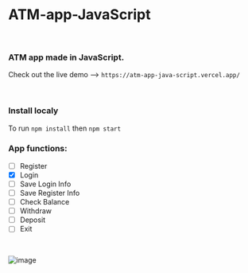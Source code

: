 # ATM-app-JavaScript
<br>

### ATM app made in JavaScript.
Check out the live demo --> `https://atm-app-java-script.vercel.app/`

<br>

### Install localy
To run `npm install` then `npm start`

### App functions:
- [ ] Register
- [x] Login
- [ ] Save Login Info
- [ ] Save Register Info
- [ ] Check Balance
- [ ] Withdraw
- [ ] Deposit
- [ ] Exit

<br>


![image](https://github.com/AlenM666/ATM-app-JavaScript/assets/45298508/48a42ee1-8b8e-4ecd-9ceb-a48502dd38b9)
